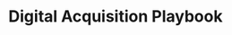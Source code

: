 ---
# This topic lives at
# https://digital.gov/topics/digital-acquisition-playbook

slug: "digital-acquisition-playbook"

# Topic Title
title: "Digital Acquisition Playbook"

# description — keep it short and clear
summary: ""


# Weight
weight: 1

# For more information on managing topics,
# see https://github.com/GSA/digitalgov.gov/wiki
---